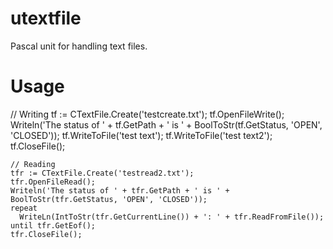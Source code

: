 # utextfile
Pascal unit for handling text files.

# Usage

   // Writing
    tf := CTextFile.Create('testcreate.txt');
    tf.OpenFileWrite();
    Writeln('The status of ' + tf.GetPath + ' is ' + BoolToStr(tf.GetStatus, 'OPEN', 'CLOSED'));
    tf.WriteToFile('test text');
    tf.WriteToFile('test text2');
    tf.CloseFile();
  
    // Reading
    tfr := CTextFile.Create('testread2.txt');
    tfr.OpenFileRead();
    Writeln('The status of ' + tfr.GetPath + ' is ' + BoolToStr(tfr.GetStatus, 'OPEN', 'CLOSED'));
    repeat
      WriteLn(IntToStr(tfr.GetCurrentLine()) + ': ' + tfr.ReadFromFile());
    until tfr.GetEof();
    tfr.CloseFile();          
